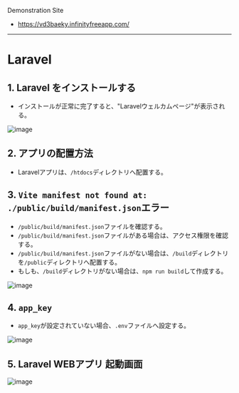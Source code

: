 Demonstration Site 

* https://vd3baeky.infinityfreeapp.com/

---

# Laravel

## 1. Laravel をインストールする

* インストールが正常に完了すると、"Laravelウェルカムページ"が表示される。

![image](https://github.com/user-attachments/assets/3244e3d4-763e-4a85-bbb2-7823c2edad60)
 

## 2. アプリの配置方法
* Laravelアプリは、```/htdocs```ディレクトリへ配置する。
 

## 3. ```Vite manifest not found at: ./public/build/manifest.json```エラー
* ```/public/build/manifest.json```ファイルを確認する。
* ```/public/build/manifest.json```ファイルがある場合は、アクセス権限を確認する。
* ```/public/build/manifest.json```ファイルがない場合は、```/build```ディレクトリを```/public```ディレクトリへ配置する。
* もしも、```/build```ディレクトリがない場合は、```npm run build```して作成する。

![image](https://github.com/user-attachments/assets/52730a92-69dd-4f96-a71b-32bdeaf8577f) 
 

## 4.  ```app_key```
* ```app_key```が設定されていない場合、```.env```ファイルへ設定する。 

![image](https://github.com/user-attachments/assets/074ff161-0ab1-47b1-b7e1-418561c6b32f) 
 

## 5. Laravel WEBアプリ 起動画面
![image](https://github.com/user-attachments/assets/b2a01e47-01c1-4906-99eb-7f35f9528ce9)
